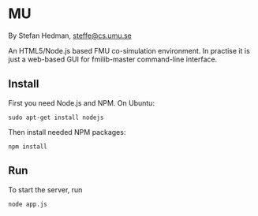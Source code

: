# MU

By Stefan Hedman, steffe@cs.umu.se

An HTML5/Node.js based FMU co-simulation environment. In practise it is just a web-based GUI for fmilib-master command-line interface.

## Install
First you need Node.js and NPM. On Ubuntu:
```
sudo apt-get install nodejs
```
Then install needed NPM packages:
```
npm install
```

## Run
To start the server, run
```
node app.js
```